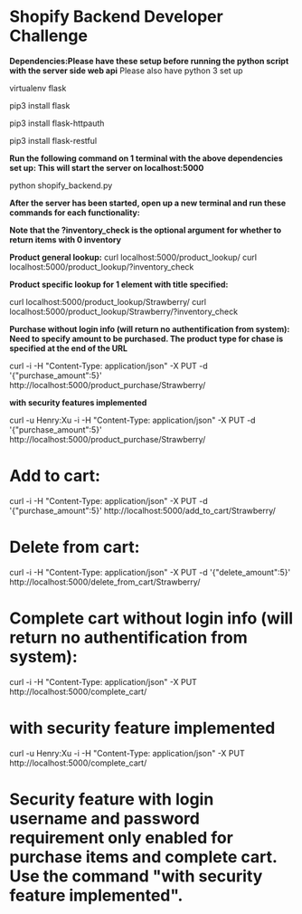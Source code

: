 # Shopify Backend Developer Challenge

**Dependencies:Please have these setup before running the python script with the server side web api**
Please also have python 3 set up

virtualenv flask

pip3 install flask

pip3 install flask-httpauth

pip3 install flask-restful


**Run the following command on 1 terminal with the above dependencies set up: This will start the server on localhost:5000**

python shopify_backend.py

**After the server has been started, open up a new terminal and run these commands for each functionality:**

**Note that the ?inventory_check is the optional argument for whether to return items with 0 inventory**

**Product general lookup:**
curl localhost:5000/product_lookup/
curl localhost:5000/product_lookup/?inventory_check

**Product specific lookup for 1 element with title specified:**

curl localhost:5000/product_lookup/Strawberry/
curl localhost:5000/product_lookup/Strawberry/?inventory_check


**Purchase without login info (will return no authentification from system): Need to specify amount to be purchased. The product type for chase is specified at the end of the URL**

curl -i -H "Content-Type: application/json" -X PUT -d '{"purchase_amount":5}' http://localhost:5000/product_purchase/Strawberry/


**with security features implemented**

curl -u Henry:Xu -i -H "Content-Type: application/json" -X PUT -d '{"purchase_amount":5}' http://localhost:5000/product_purchase/Strawberry/


# Add to cart: 
curl -i -H "Content-Type: application/json" -X PUT -d '{"purchase_amount":5}' http://localhost:5000/add_to_cart/Strawberry/

# Delete from cart:
curl -i -H "Content-Type: application/json" -X PUT -d '{"delete_amount":5}' http://localhost:5000/delete_from_cart/Strawberry/

# Complete cart without login info (will return no authentification from system):
curl -i -H "Content-Type: application/json" -X PUT http://localhost:5000/complete_cart/

# with security feature implemented
curl -u Henry:Xu -i -H "Content-Type: application/json" -X PUT http://localhost:5000/complete_cart/


# Security feature with login username and password requirement only enabled for purchase items and complete cart. Use the command "with security feature implemented".
